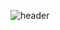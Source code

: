 ![header](https://capsule-render.vercel.app/api?type=blur&height=300&color=gradient&customColorList=19&text=Hi!%20I'm%20abluehour&fontColor=BA55D3&fontAlignY=50&descAlignY=65&fontSize=60)
